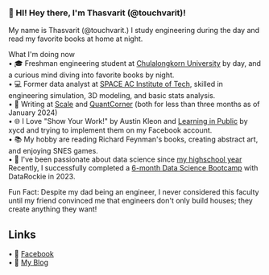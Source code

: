 ### 👋 HI! Hey there, I'm Thasvarit (@touchvarit)!   
My name is Thasvarit (@touchvarit.) I study engineering during the day and read my favorite books at home at night.

What I'm doing now   
•  🎓 Freshman engineering student at [Chulalongkorn University](https://www.chula.ac.th/en/academic/faculty-of-engineering/) by day, and a curious mind diving into favorite books by night.   
•  💻 Former data analyst at [SPACE AC Institute of Tech](https://spaceac.net/), skilled in engineering simulation, 3D modeling, and basic stats analysis.  
•  📝 Writing at [Scale](https://scaleth.com/) and [QuantCorner](https://www.quant-corner.com/)  (both for less than three months as of January 2024)  
•  🌐 I Love "Show Your Work!" by Austin Kleon and [Learning in Public](https://www.swyx.io/learn-in-public) by xycd and trying to implement them on my Facebook account.  
•  📚 My hobby are reading Richard Feynman's books, creating abstract art, and enjoying SNES games.  
•  🚀 I've been passionate about data science since [my highschool year](https://www.facebook.com/touchvaritnote/posts/pfbid02VYhibs2ms6UYdQgPzgATLvr9ijMjRe6mbzY2j47NS8eDuW2eonc5YmBx9N6uTa2Ql) Recently, I successfully completed a [6-month Data Science Bootcamp](https://api.badgr.io/public/assertions/kw9eQA2TTCyQP9wrA3BZ7g?identity__email=thnote%40outlook.com) with DataRockie in 2023.  

Fun Fact: Despite my dad being an engineer, I never considered this faculty until my friend convinced me that engineers don't only build houses; they create anything they want!  


## Links 
• 🌱 [Facebook](https://www.facebook.com/profile.php?id=61555217410615)  
• 📁 [My Blog](https://touchvarit.com/)

